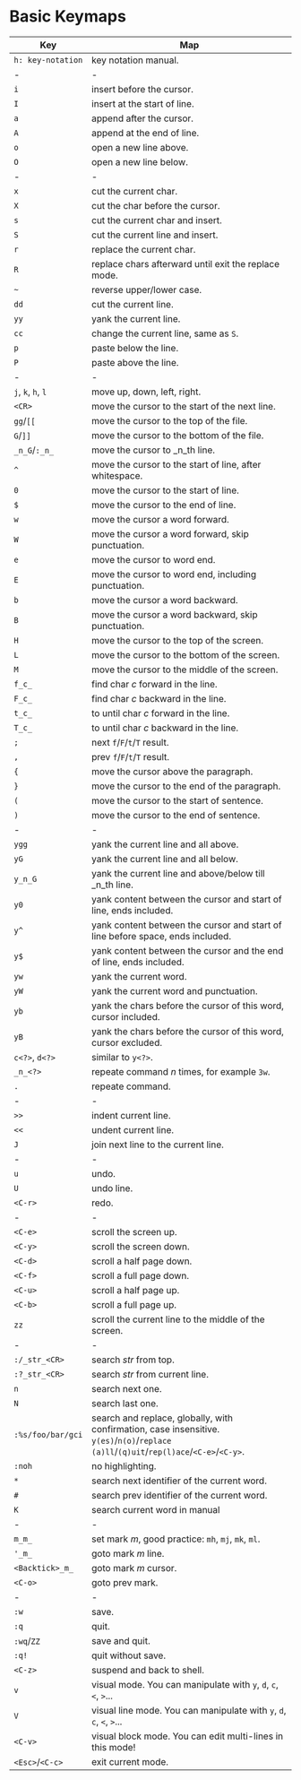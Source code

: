 # Basic Keymaps

__Key__ | __Map__
-|-
`h: key-notation` | key notation manual.
-|-
`i` | insert before the cursor.
`I` | insert at the start of line.
`a` | append after the cursor.
`A` | append at the end of line.
`o` | open a new line above.
`O` | open a new line below.
-|-
`x` | cut the current char.
`X` | cut the char before the cursor.
`s` | cut the current char and insert.
`S` | cut the current line and insert.
`r` | replace the current char.
`R` | replace chars afterward until exit the replace mode.
`~` | reverse upper/lower case.
`dd` | cut the current line.
`yy` | yank the current line.
`cc` | change the current line, same as `S`.
`p` | paste below the line.
`P` | paste above the line.
-|-
`j`, `k`, `h`, `l` | move up, down, left, right.
`<CR>` | move the cursor to the start of the next line.
`gg`/`[[` | move the cursor to the top of the file.
`G`/`]]` | move the cursor to the bottom of the file.
`_n_G`/`:_n_` | move the cursor to _n_th line.
`^` | move the cursor to the start of line, after whitespace.
`0` | move the cursor to the start of line.
`$` | move the cursor to the end of line.
`w` | move the cursor a word forward.
`W` | move the cursor a word forward, skip punctuation.
`e` | move the cursor to word end.
`E` | move the cursor to word end, including punctuation.
`b` | move the cursor a word backward.
`B` | move the cursor a word backward, skip punctuation.
`H` | move the cursor to the top of the screen.
`L` | move the cursor to the bottom of the screen.
`M` | move the cursor to the middle of the screen.
`f_c_` | find char _c_ forward in the line.
`F_c_` | find char _c_ backward in the line.
`t_c_` | to until char _c_ forward in the line.
`T_c_` | to until char _c_ backward in the line.
`;` | next `f`/`F`/`t`/`T` result.
`,` | prev `f`/`F`/`t`/`T` result.
`{` | move the cursor above the paragraph.
`}` | move the cursor to the end of the paragraph.
`(` | move the cursor to the start of sentence.
`)` | move the cursor to the end of sentence.
-|-
`ygg` | yank the current line and all above.
`yG` | yank the current line and all below.
`y_n_G` | yank the current line and above/below till _n_th line.
`y0` | yank content between the cursor and start of line, ends included.
`y^` | yank content between the cursor and start of line before space, ends included.
`y$` | yank content between the cursor and the end of line, ends included.
`yw` | yank the current word.
`yW` | yank the current word and punctuation.
`yb` | yank the chars before the cursor of this word, cursor included.
`yB` | yank the chars before the cursor of this word, cursor excluded.
`c<?>`, `d<?>` | similar to `y<?>`.
`_n_<?>` | repeate command _n_ times, for example `3w`.
`.` | repeate command.
-|-
`>>` | indent current line.
`<<` | undent current line.
`J` | join next line to the current line.
-|-
`u` | undo.
`U` | undo line.
`<C-r>` | redo.
-|-
`<C-e>` | scroll the screen up.
`<C-y>` | scroll the screen down.
`<C-d>` | scroll a half page down.
`<C-f>` | scroll a full page down.
`<C-u>` | scroll a half page up.
`<C-b>` | scroll a full page up.
`zz` | scroll the current line to the middle of the screen.
-|-
`:/_str_<CR>` | search _str_ from top.
`:?_str_<CR>` | search _str_ from current line.
`n` | search next one.
`N` | search last one.
`:%s/foo/bar/gci` | search and replace, globally, with confirmation, case insensitive. `y(es)`/`n(o)`/`replace (a)ll`/`(q)uit`/`rep(l)ace`/`<C-e>`/`<C-y>`.
`:noh` | no highlighting.
`*` | search next identifier of the current word.
`#` | search prev identifier of the current word.
`K` | search current word in manual
-|-
`m_m_` | set mark _m_, good practice: `mh`, `mj`, `mk`, `ml`.
`'_m_` | goto mark _m_ line.
`<Backtick>_m_` | goto mark _m_ cursor.
`<C-o>` | goto prev mark.
-|-
`:w` | save.
`:q` | quit.
`:wq`/`ZZ` | save and quit.
`:q!` | quit without save.
`<C-z>` | suspend and back to shell.
`v` | visual mode. You can manipulate with `y`, `d`, `c`, `<`, `>`...
`V` | visual line mode. You can manipulate with `y`, `d`, `c`, `<`, `>`...
`<C-v>` | visual block mode. You can edit multi-lines in this mode!
`<Esc>`/`<C-c>`| exit current mode.
